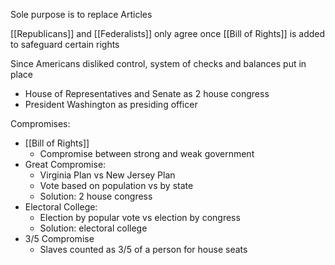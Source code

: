 
Sole purpose is to replace Articles

[[Republicans]] and [[Federalists]] only agree once [[Bill of Rights]] is added to safeguard certain rights

Since Americans disliked control, system of checks and balances put in place
- House of Representatives and Senate as 2 house congress
- President Washington as presiding officer


Compromises:
- [[Bill of Rights]]
	- Compromise between strong and weak government
- Great Compromise: 
	- Virginia Plan vs New Jersey Plan 
	- Vote based on population vs by state
	- Solution: 2 house congress
- Electoral College:
	- Election by popular vote vs election by congress
	- Solution: electoral college 
- 3/5 Compromise
	- Slaves counted as 3/5 of a person for house seats



